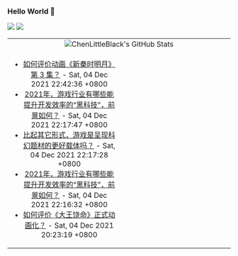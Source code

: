### Hello World 👋

[![](https://img.shields.io/badge/@ChenLittleBlack-1a6c81?style=flat&logo=java&logoColor=1a6c81&label=Java&colorA=ffffff)](https://www.java.com/)
[![](https://img.shields.io/badge/@ChenLittleBlack-41b883?style=flat&logo=vuedotjs&logoColor=41b883&label=Vue&colorA=ffffff)](https://cn.vuejs.org/)

<table>
<tr>
<td colspan="2" style="text-align: center;">
<img alt="ChenLittleBlack's GitHub Stats" src="https://github-readme-stats.vercel.app/api?username=ChenLittleBlack&show_icons=true&icon_color=CE1D2D&text_color=718096&bg_color=ffffff&hide_title=true" />
</td>
</tr>
<tr>
<td align="center" valign="middle">

<!-- START_SECTION:blog -->
* <a href='http://www.zhihu.com/question/502696942/answer/2254956102?utm_campaign=rss&utm_medium=rss&utm_source=rss&utm_content=title' target='_blank'>如何评价动画《新秦时明月》第 3 集？</a> - Sat, 04 Dec 2021 22:42:36 +0800
* <a href='http://www.zhihu.com/question/502953840/answer/2254325091?utm_campaign=rss&utm_medium=rss&utm_source=rss&utm_content=title' target='_blank'>2021年，游戏行业有哪些能提升开发效率的“黑科技”，前景如何？</a> - Sat, 04 Dec 2021 22:17:47 +0800
* <a href='http://www.zhihu.com/question/503225023/answer/2254354409?utm_campaign=rss&utm_medium=rss&utm_source=rss&utm_content=title' target='_blank'>比起其它形式，游戏是呈现科幻题材的更好载体吗？</a> - Sat, 04 Dec 2021 22:17:28 +0800
* <a href='http://www.zhihu.com/question/502953840/answer/2254936763?utm_campaign=rss&utm_medium=rss&utm_source=rss&utm_content=title' target='_blank'>2021年，游戏行业有哪些能提升开发效率的“黑科技”，前景如何？</a> - Sat, 04 Dec 2021 22:16:32 +0800
* <a href='http://www.zhihu.com/question/502749269/answer/2254744727?utm_campaign=rss&utm_medium=rss&utm_source=rss&utm_content=title' target='_blank'>如何评价《大王饶命》正式动画化？</a> - Sat, 04 Dec 2021 20:23:19 +0800
<!-- END_SECTION:blog -->

</td>
<td valign="middle" width="50%">

<!-- START_SECTION:douban -->

<!-- END_SECTION:douban -->

</td>
</tr>
</table>

